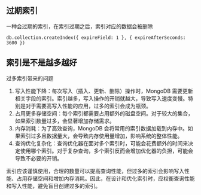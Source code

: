 ## 过期索引
一种会过期的索引，在索引过期之后，索引对应的数据会被删除 
```
db.collection.createIndex({ expireField: 1 }, { expireAfterSeconds: 3600 })
```

## 索引是不是越多越好

过多索引带来的问题
  1. 写入性能下降：每次写入（插入、更新、删除）操作时，MongoDB 需要更新相关字段的索引。索引越多，写入操作的开销就越大，导致写入速度变慢。特别是对于需要高写入性能的应用，过多的索引会成为瓶颈。
  2. 占用更多存储空间：每个索引都需要占用额外的磁盘空间。对于较大的集合，如果索引数量过多，会显著增加存储需求。
  3. 内存消耗：为了高效查询，MongoDB 会将常用的索引数据加载到内存中。如果索引过多且数据量大，会导致内存使用量增加，影响系统的整体性能。
  4. 查询优化复杂化：查询优化器在面对多个索引时，可能会花费额外的时间来决定使用哪个索引。对于复杂查询，多个索引反而会增加优化器的负担，可能会导致不必要的开销。

  索引应该谨慎使用，合理的数量可以提高查询性能，但过多的索引会影响写入性能、占用存储空间和增加内存消耗。因此，在设计和优化索引时，应权衡查询性能和写入性能，避免盲目创建过多的索引。
